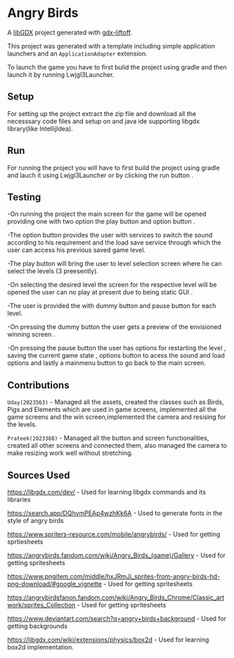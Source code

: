 # Angry Birds

A [libGDX](https://libgdx.com/) project generated with [gdx-liftoff](https://github.com/libgdx/gdx-liftoff).

This project was generated with a template including simple application launchers and an `ApplicationAdapter` extension.

To launch the game you have to first bulid the project using gradle and then launch it by running Lwjgl3Launcher.

## Setup

For setting up the project extract the zip file and download all the necesssary code files and setup on and java ide supporting libgdx library(like IntellijIdea).

## Run

For running the project you will have to first build the project using gradle and lauch it using Lwjgl3Launcher or by clicking the run button .

## Testing

-On running the project the main screen for the game will be opened providing one with two option the play button and option button .

-The option button provides the user with services to switch the sound according to his requirement and the load save service through which the user can access his previous saved game level.

-The play button will bring the user to level selection screen where he can select the levels (3 preesently).

-On selecting the desired level the screen for the respective level will be opened the user can no play at present due to being static GUI .

-The user is provided the with dummy button and pause button for each level.

-On pressing the dummy button the user gets a preview of the envisioned winning screen .

-On pressing the pause button the user has options for restarting the level , saving the current game state , options button to acess the sound and load options and lastly a mainmenu button to go back to the main screen.

## Contributions

`Uday(2023563)` - Managed all the assets, created the classes such as Birds, Pigs and Elements which are used in game screens, implemented all the game screens and the win screen,implemented the camera and resising for the levels.

`Prateek(2023388)` - Managed all the button and screen functionalities, created all other screens and connected them, also managed the camera to make resizing work well without stretching.

## Sources Used

https://libgdx.com/dev/ - Used for learning libgdx commands and its libraries

https://search.app/DQhvmPEAp4wzhKk6A - Used to generate fonts in the style of angry birds

https://www.spriters-resource.com/mobile/angrybirds/ - Used for getting sprtiesheets

https://angrybirds.fandom.com/wiki/Angry_Birds_(game)/Gallery - Used for getting spritesheets

https://www.pngitem.com/middle/hxJRmJi_sprites-from-angry-birds-hd-png-download/#google_vignette - Used for getting spritesheets

https://angrybirdsfanon.fandom.com/wiki/Angry_Birds_Chrome/Classic_artwork/sprites_Collection - Used for getting spritesheets

https://www.deviantart.com/search?q=angry+birds+background - Used for getting backgrounds

https://libgdx.com/wiki/extensions/physics/box2d - Used for learning box2d implementation.
